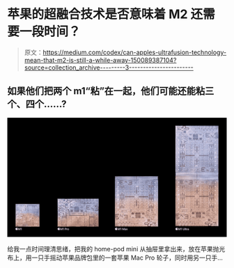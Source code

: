 # 苹果的超融合技术是否意味着 M2 还需要一段时间？

> 原文：<https://medium.com/codex/can-apples-ultrafusion-technology-mean-that-m2-is-still-a-while-away-150089387104?source=collection_archive---------3----------------------->

## 如果他们把两个 m1“粘”在一起，他们可能还能粘三个、四个……?

![](img/72c6caacf8173bfa7b53f16a83710e00.png)

给我一点时间理清思绪，把我的 home-pod mini 从抽屉里拿出来，放在苹果抛光布上，用一只手摇动苹果品牌包里的一套苹果 Mac Pro 轮子，同时用另一只手…